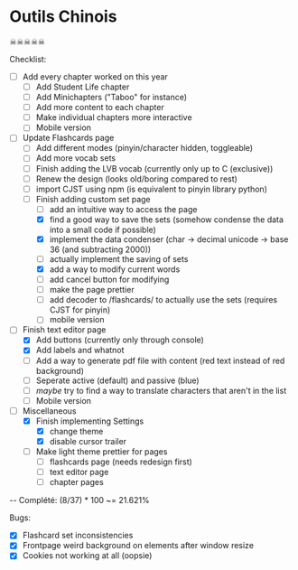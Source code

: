 # Outils Chinois

☠☠☠☠☠

Checklist:
- [ ] Add every chapter worked on this year
	- [ ] Add Student Life chapter
	- [ ] Add Minichapters ("Taboo" for instance)
	- [ ] Add more content to each chapter
	- [ ] Make individual chapters more interactive
	- [ ] Mobile version

- [ ] Update Flashcards page
	- [ ] Add different modes (pinyin/character hidden, toggleable)
	- [ ] Add more vocab sets
	- [ ] Finish adding the LVB vocab (currently only up to C (exclusive))
	- [ ] Renew the design (looks old/boring compared to rest)
	- [ ] import CJST using npm (is equivalent to pinyin library python)
	- [ ] Finish adding custom set page
		- [ ] add an intuitive way to access the page
		- [x] find a good way to save the sets (somehow condense the data into a small code if possible)
		- [x] implement the data condenser (char -> decimal unicode -> base 36 (and subtracting 2000))
		- [ ] actually implement the saving of sets
		- [x] add a way to modify current words
		- [ ] add cancel button for modifying
		- [ ] make the page prettier
		- [ ] add decoder to /flashcards/ to actually use the sets (requires CJST for pinyin)
		- [ ] mobile version

- [ ] Finish text editor page
	- [x] Add buttons (currently only through console)
	- [x] Add labels and whatnot
	- [ ] Add a way to generate pdf file with content (red text instead of red background)
	- [ ] Seperate active (default) and passive (blue)
	- [ ] *maybe* try to find a way to translate characters that aren't in the list
	- [ ] Mobile version

- [ ] Miscellaneous
	- [x] Finish implementing Settings
		- [x] change theme
		- [x] disable cursor trailer

	- [ ] Make light theme prettier for pages
		- [ ] flashcards page (needs redesign first)
		- [ ] text editor page
		- [ ] chapter pages

--
Complété: (8/37) \* 100 ~= 21.621%

Bugs:
- [x] Flashcard set inconsistencies
- [x] Frontpage weird background on elements after window resize
- [x] Cookies not working at all (oopsie)